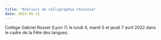 ```yaml
---
title: "Ateliers de calligraphie chinoise"
date: 2023-05-11
---
```


Collège Gabriel Rosset (Lyon 7) le lundi 4, mardi 5 et jeudi 7 avril 2022 dans le cadre de la Fête des langues.
